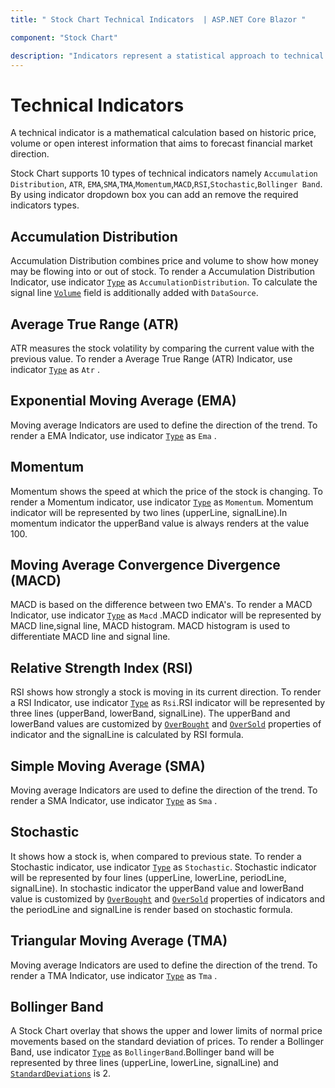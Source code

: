 ```yaml
---
title: " Stock Chart Technical Indicators  | ASP.NET Core Blazor "

component: "Stock Chart"

description: "Indicators represent a statistical approach to technical analysis as opposed to a subjective approach. we have different types of indicators."
---
```


<!-- markdownlint-disable MD036 -->

# Technical Indicators

A technical indicator is a mathematical calculation based on historic price, volume or open interest information
that aims to forecast financial market direction.

Stock Chart supports 10 types of technical indicators namely `Accumulation Distribution`, `ATR`, `EMA`,`SMA`,`TMA`,`Momentum`,`MACD`,`RSI`,`Stochastic`,`Bollinger Band`. By using indicator dropdown box you can add an remove the required indicators types.

## Accumulation Distribution

Accumulation Distribution combines price and volume to show how money may be flowing into or out of stock.
To render a Accumulation Distribution Indicator,
use indicator [`Type`](https://help.syncfusion.com/cr/blazor/Syncfusion.Blazor.Charts.StockChartIndicator.html#Syncfusion_Blazor_Charts_StockChartIndicator_Type) as `AccumulationDistribution`.
To calculate the signal line [`Volume`](https://help.syncfusion.com/cr/blazor/Syncfusion.Blazor.Charts.StockChartIndicator.html#Syncfusion_Blazor_Charts_StockChartIndicator_Volume) field is additionally added with `DataSource`.

## Average True Range (ATR)

ATR measures the stock volatility by comparing the current value with the previous value.
To render a Average True Range (ATR) Indicator,
use indicator [`Type`](https://help.syncfusion.com/cr/blazor/Syncfusion.Blazor.Charts.StockChartIndicator.html#Syncfusion_Blazor_Charts_StockChartIndicator_Type) as `Atr` .

## Exponential Moving Average (EMA)

Moving average Indicators are used to define the direction of the trend. To render a EMA Indicator,
use indicator [`Type`](https://help.syncfusion.com/cr/blazor/Syncfusion.Blazor.Charts.StockChartIndicator.html#Syncfusion_Blazor_Charts_StockChartIndicator_Type) as `Ema` .

## Momentum

Momentum shows the speed at which the price of the stock is changing. To render a Momentum indicator, use indicator
[`Type`](https://help.syncfusion.com/cr/blazor/Syncfusion.Blazor~Syncfusion.Blazor.Charts.ChartIndicator~Type.html) as `Momentum`. Momentum indicator will be represented by two lines (upperLine,
signalLine).In momentum indicator the upperBand value is always renders at the value 100.

## Moving Average Convergence Divergence (MACD)

MACD is based on the difference between two EMA's. To render a MACD Indicator, use indicator [`Type`](https://help.syncfusion.com/cr/blazor/Syncfusion.Blazor.Charts.StockChartIndicator.html#Syncfusion_Blazor_Charts_StockChartIndicator_Type) as
`Macd` .MACD indicator will be represented
by MACD line,signal line, MACD histogram. MACD histogram is used to differentiate MACD line and signal line.

## Relative Strength Index (RSI)

RSI shows how strongly a stock is moving in its current direction. To render a RSI Indicator, use indicator [`Type`](https://help.syncfusion.com/cr/blazor/Syncfusion.Blazor.Charts.StockChartIndicator.html#Syncfusion_Blazor_Charts_StockChartIndicator_Type) as
`Rsi`.RSI indicator will be represented
by three lines (upperBand, lowerBand, signalLine). The upperBand and lowerBand values are customized by
[`OverBought`](https://help.syncfusion.com/cr/blazor/Syncfusion.Blazor.Charts.StockChartIndicator.html#Syncfusion_Blazor_Charts_StockChartIndicator_OverBought) and [`OverSold`](https://help.syncfusion.com/cr/blazor/Syncfusion.Blazor.Charts.StockChartIndicator.html#Syncfusion_Blazor_Charts_StockChartIndicator_OverSold)
properties of indicator and the signalLine is calculated by RSI formula.

## Simple Moving Average (SMA)

Moving average Indicators are used to define the direction of the trend. To render a SMA Indicator, use indicator [`Type`](https://help.syncfusion.com/cr/blazor/Syncfusion.Blazor.Charts.StockChartIndicator.html#Syncfusion_Blazor_Charts_StockChartIndicator_Type) as
`Sma` .

## Stochastic

It shows how a stock is, when compared to previous state. To render a Stochastic indicator, use indicator [`Type`](https://help.syncfusion.com/cr/blazor/Syncfusion.Blazor.Charts.StockChartIndicator.html#Syncfusion_Blazor_Charts_StockChartIndicator_Type) as `Stochastic`.
Stochastic indicator will be represented by four lines (upperLine, lowerLine, periodLine, signalLine).
In stochastic indicator the upperBand value and lowerBand value is customized by [`OverBought`](https://help.syncfusion.com/cr/blazor/Syncfusion.Blazor.Charts.StockChartIndicator.html#Syncfusion_Blazor_Charts_StockChartIndicator_OverBought) and [`OverSold`](https://help.syncfusion.com/cr/blazor/Syncfusion.Blazor.Charts.StockChartIndicator.html#Syncfusion_Blazor_Charts_StockChartIndicator_OverSold)
properties of indicators and the periodLine and signalLine is render based on stochastic formula.

## Triangular Moving Average (TMA)

Moving average Indicators are used to define the direction of the trend. To render a TMA Indicator, use indicator [`Type`](https://help.syncfusion.com/cr/blazor/Syncfusion.Blazor.Charts.StockChartIndicator.html#Syncfusion_Blazor_Charts_StockChartIndicator_Type) as
`Tma` .

## Bollinger Band

<!-- markdownlint-disable MD034 -->

A Stock Chart overlay that shows the upper and lower limits of normal price movements based on the standard deviation of prices. To render a Bollinger Band, use indicator [`Type`](https://help.syncfusion.com/cr/blazor/Syncfusion.Blazor.Charts.StockChartIndicator.html#Syncfusion_Blazor_Charts_StockChartIndicator_Type) as `BollingerBand`.Bollinger band will be represented by three lines (upperLine, lowerLine, signalLine) and [`StandardDeviations`](https://help.syncfusion.com/cr/blazor/Syncfusion.Blazor.Charts.StockChartIndicator.html#Syncfusion_Blazor_Charts_StockChartIndicator_StandardDeviation) is 2.
